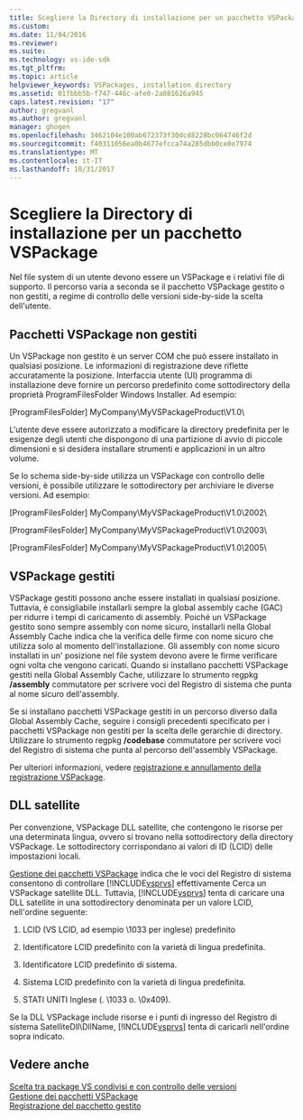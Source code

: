 ```yaml
---
title: Scegliere la Directory di installazione per un pacchetto VSPackage | Documenti Microsoft
ms.custom: 
ms.date: 11/04/2016
ms.reviewer: 
ms.suite: 
ms.technology: vs-ide-sdk
ms.tgt_pltfrm: 
ms.topic: article
helpviewer_keywords: VSPackages, installation directory
ms.assetid: 01fbbb5b-f747-446c-afe0-2a081626a945
caps.latest.revision: "17"
author: gregvanl
ms.author: gregvanl
manager: ghogen
ms.openlocfilehash: 3462104e100ab672373f30dcd8228bc064746f2d
ms.sourcegitcommit: f40311056ea0b4677efcca74a285dbb0ce0e7974
ms.translationtype: MT
ms.contentlocale: it-IT
ms.lasthandoff: 10/31/2017
---
```

# <a name="choosing-the-installation-directory-for-a-vspackage"></a>Scegliere la Directory di installazione per un pacchetto VSPackage
Nel file system di un utente devono essere un VSPackage e i relativi file di supporto. Il percorso varia a seconda se il pacchetto VSPackage gestito o non gestiti, a regime di controllo delle versioni side-by-side la scelta dell'utente.  
  
## <a name="unmanaged-vspackages"></a>Pacchetti VSPackage non gestiti  
 Un VSPackage non gestito è un server COM che può essere installato in qualsiasi posizione. Le informazioni di registrazione deve riflette accuratamente la posizione. Interfaccia utente (UI) programma di installazione deve fornire un percorso predefinito come sottodirectory della proprietà ProgramFilesFolder Windows Installer. Ad esempio:  
  
 [ProgramFilesFolder] MyCompany\MyVSPackageProduct\V1.0\  
  
 L'utente deve essere autorizzato a modificare la directory predefinita per le esigenze degli utenti che dispongono di una partizione di avvio di piccole dimensioni e si desidera installare strumenti e applicazioni in un altro volume.  
  
 Se lo schema side-by-side utilizza un VSPackage con controllo delle versioni, è possibile utilizzare le sottodirectory per archiviare le diverse versioni. Ad esempio:  
  
 [ProgramFilesFolder] MyCompany\MyVSPackageProduct\V1.0\2002\  
  
 [ProgramFilesFolder] MyCompany\MyVSPackageProduct\V1.0\2003\  
  
 [ProgramFilesFolder] MyCompany\MyVSPackageProduct\V1.0\2005\  
  
## <a name="managed-vspackages"></a>VSPackage gestiti  
 VSPackage gestiti possono anche essere installati in qualsiasi posizione. Tuttavia, è consigliabile installarli sempre la global assembly cache (GAC) per ridurre i tempi di caricamento di assembly. Poiché un VSPackage gestito sono sempre assembly con nome sicuro, installarli nella Global Assembly Cache indica che la verifica delle firme con nome sicuro che utilizza solo al momento dell'installazione. Gli assembly con nome sicuro installati in un' posizione nel file system devono avere le firme verificare ogni volta che vengono caricati. Quando si installano pacchetti VSPackage gestiti nella Global Assembly Cache, utilizzare lo strumento regpkg **/assembly** commutatore per scrivere voci del Registro di sistema che punta al nome sicuro dell'assembly.  
  
 Se si installano pacchetti VSPackage gestiti in un percorso diverso dalla Global Assembly Cache, seguire i consigli precedenti specificato per i pacchetti VSPackage non gestiti per la scelta delle gerarchie di directory. Utilizzare lo strumento regpkg **/codebase** commutatore per scrivere voci del Registro di sistema che punta al percorso dell'assembly VSPackage.  
  
 Per ulteriori informazioni, vedere [registrazione e annullamento della registrazione VSPackage](../../extensibility/registering-and-unregistering-vspackages.md).  
  
## <a name="satellite-dlls"></a>DLL satellite  
 Per convenzione, VSPackage DLL satellite, che contengono le risorse per una determinata lingua, ovvero si trovano nella sottodirectory della directory VSPackage. Le sottodirectory corrispondano ai valori di ID (LCID) delle impostazioni locali.  
  
 [Gestione dei pacchetti VSPackage](../../extensibility/managing-vspackages.md) indica che le voci del Registro di sistema consentono di controllare [!INCLUDE[vsprvs](../../code-quality/includes/vsprvs_md.md)] effettivamente Cerca un VSPackage satellite DLL. Tuttavia, [!INCLUDE[vsprvs](../../code-quality/includes/vsprvs_md.md)] tenta di caricare una DLL satellite in una sottodirectory denominata per un valore LCID, nell'ordine seguente:  
  
1.  LCID (VS LCID, ad esempio \1033 per inglese) predefinito  
  
2.  Identificatore LCID predefinito con la varietà di lingua predefinita.  
  
3.  Identificatore LCID predefinito di sistema.  
  
4.  Sistema LCID predefinito con la varietà di lingua predefinita.  
  
5.  STATI UNITI Inglese (. \1033 o. \0x409).  
  
 Se la DLL VSPackage include risorse e i punti di ingresso del Registro di sistema SatelliteDll\DllName, [!INCLUDE[vsprvs](../../code-quality/includes/vsprvs_md.md)] tenta di caricarli nell'ordine sopra indicato.  
  
## <a name="see-also"></a>Vedere anche  
 [Scelta tra package VS condivisi e con controllo delle versioni](../../extensibility/choosing-between-shared-and-versioned-vspackages.md)   
 [Gestione dei pacchetti VSPackage](../../extensibility/managing-vspackages.md)   
 [Registrazione del pacchetto gestito](http://msdn.microsoft.com/en-us/f69e0ea3-6a92-4639-8ca9-4c9c210e58a1)